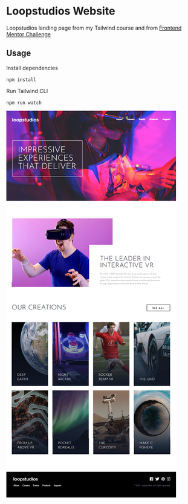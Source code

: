 # Loopstudios Website

Loopstudios landing page from my Tailwind course and from [Frontend Mentor Challenge](https://www.frontendmentor.io/challenges/loopstudios-landing-page-N88J5Onjw)

## Usage

Install dependencies

```
npm install
```

Run Tailwind CLI

```
npm run watch
```

![Alt text](images/loopstudios.png)
